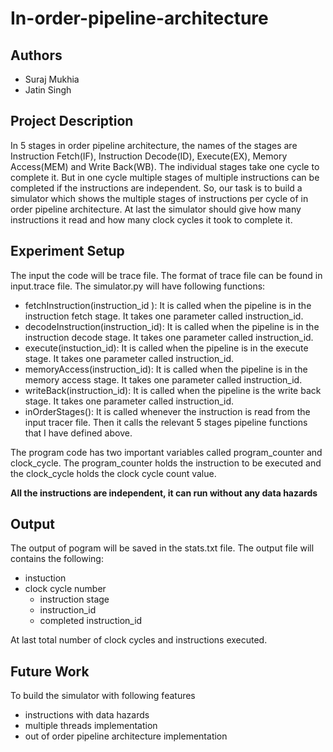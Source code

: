 # In-order-pipeline-architecture
## Authors
 * Suraj Mukhia
 * Jatin Singh

## Project Description
In 5 stages in order pipeline architecture, the names of the stages are Instruction Fetch(IF), Instruction Decode(ID), Execute(EX), Memory Access(MEM) and Write Back(WB). The individual stages take one cycle to complete it. But in one cycle multiple stages of multiple instructions can be completed if the instructions are independent. So, our task is to build a simulator which shows the multiple stages of instructions per cycle of in order pipeline architecture. At last the simulator should give how many instructions it read and how many clock cycles it took to complete it.

## Experiment Setup
The input the code will be trace file. The format of trace file can be found in input.trace file.
The simulator.py will have following functions:
* fetchInstruction(instruction_id ): It is called when the pipeline is in the instruction fetch stage. It takes one parameter called instruction_id.
* decodeInstruction(instruction_id): It is called when the pipeline is in the instruction decode stage. It takes one parameter called instruction_id.
* execute(instuction_id): It is called when the pipeline is in the execute stage. It takes one parameter called instruction_id.
* memoryAccess(instruction_id): It is called when the pipeline is in the memory access stage. It takes one parameter called instruction_id.
* writeBack(instruction_id): It is called when the pipeline is the write back stage. It takes one parameter called instruction_id.
* inOrderStages(): It is called whenever the instruction is read from the input tracer file. Then it calls the relevant 5 stages pipeline functions that I have defined above.

The program code has two important variables called program_counter and clock_cycle. The program_counter holds the instruction to be executed and the clock_cycle holds the clock cycle count value.

**All the instructions are independent, it can run without any data hazards**


## Output
The output of pogram will be saved in the stats.txt file. 
The output file will contains the following:
* instuction 
* clock cycle number
  * instruction stage
  * instruction_id
  * completed instruction_id

At last total number of clock cycles and instructions executed.

## Future Work
To build the simulator with following features
* instructions with data hazards
* multiple threads implementation
* out of order pipeline architecture implementation

